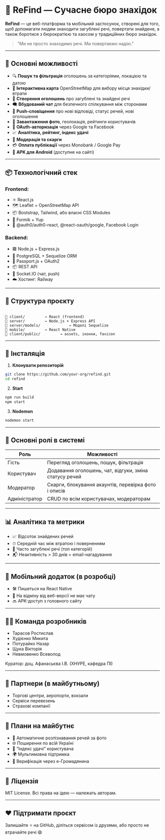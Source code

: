 # 🔎 ReFind — Сучасне бюро знахідок

**ReFind** — це веб-платформа та мобільний застосунок, створені для того, щоб допомагати людям знаходити загублені речі, повертати знайдене, а також боротися з бюрократією та хаосом у традиційних бюро знахідок.

> "Ми не просто знаходимо речі. Ми повертаємо надію."

---

## 🧠 Основні можливості

- 🔍 **Пошук та фільтрація** оголошень за категоріями, локацією та датою
- 📍 **Інтерактивна карта** OpenStreetMap для вибору місця знахідки/втрати
- 🧾 **Створення оголошень** про загублені та знайдені речі
- 🗨 **Вбудований чат** для безпечного спілкування між сторонами
- 🔔 **Push-сповіщення** про нові відповіді, статус речей, нові оголошення
- 📸 **Завантаження фото**, геолокація, рейтинги користувачів
- 🔐 **OAuth-авторизація** через Google та Facebook
- 📈 **Аналітика, рейтинг, індекс удачі**
- 👮 **Модерація та скарги**
- 💳 **Оплата публікації** через Monobank / Google Pay
- 📱 **APK для Android** (доступне на сайті)

---

## 📦 Технологічний стек

### Frontend:
- ⚛️ React.js
- 🗺 Leaflet + OpenStreetMap API
- 📦 Bootstrap, Tailwind, або власні CSS Modules
- 🧠 Formik + Yup
- 🔐 @auth0/auth0-react, @react-oauth/google, Facebook Login

### Backend:
- 🟩 Node.js + Express.js
- 🐘 PostgreSQL + Sequelize ORM
- 🔐 Passport.js + OAuth2
- 📦 REST API
- 🔔 Socket.IO (чат, push)
- ☁️ Хостинг: Railway

---

## 🔨 Структура проєкту

```

📁 client/         → React (frontend)
📁 server/         → Node.js + Express API
📁 server/models/             → Моделі Sequelize
📁 mobile/         → React Native
📁 client/public/         → assets, іконки, favicon

````

---

## 🔧 Інсталяція

1. **Клонувати репозиторій**
```bash
git clone https://github.com/your-org/refind.git
cd refind
````

2. **Start**

```bash
npm run build
npm start
```

3. **Nodemon**
```bash
nodemon start
```

---

## 🧪 Основні ролі в системі

| Роль          | Можливості                                                               |
| ------------- | ------------------------------------------------------------------------ |
| Гість         | Перегляд оголошень, пошук, фільтрація                                    |
| Користувач    | Додавання оголошень, чат, відгуки, зміна статусу речей                   |
| Модератор     | Скарги, блокування акаунтів, перевірка фото і описів                     |
| Адміністратор | CRUD по всім користувачах, модераторам                                   |

---

## 📊 Аналітика та метрики

* 📈 Відсоток знайдених речей
* ⏱ Середній час між втратою і поверненням
* 🔄 Часто загублені речі (топ категорій)
* 📬 Неактивність > 30 днів = email-нагадування

---

## 📱 Мобільний додаток (в розробці)

* 🛠 Пишеться на React Native
* 🧭 На відміну від веб-версії не має чату
* 🔜 APK-доступ з головного сайту

---

## 🧑‍💻 Команда розробників

* Тарасов Ростислав
* Худієнко Микита
* Потурайко Назар
* Щука Вікторія
* Невмовенко Всеволод

Куратор: доц. Афанасьєва І.В. (ХНУРЕ, кафедра ПІ)

---

## 🤝 Партнери (в майбутньому)

* Торгові центри, аеропорти, вокзали
* Сервіси перевезень
* Страхові компанії

---

## 🧩 Плани на майбутнє

* 🤖 Автоматичне розпізнавання речей за фото
* 🌐 Поширення по всій Україні
* 🧠 “Індекс удачі” користувача
* 🌍 Мультимовна підтримка
* 🔐 Верифікація через e-Громадянина

---

## 📄 Ліцензія

MIT License. Всі права на ідею — належать авторам.

---

## ❤️ Підтримати проєкт

Залишайте ⭐ на GitHub, діліться сервісом із друзями, або просто не втрачайте речі 😄
